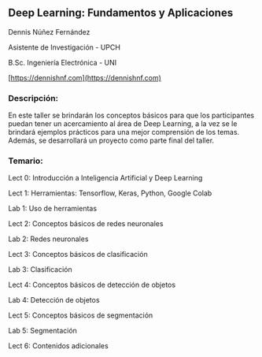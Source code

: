 
## Deep Learning: Fundamentos y Aplicaciones ##


Dennis Núñez Fernández 

Asistente de Investigación - UPCH 

B.Sc. Ingeniería Electrónica - UNI 

[https://dennishnf.com](https://dennishnf.com)


### Descripción: ###

En este taller se brindarán los conceptos básicos para que los participantes puedan tener un acercamiento al área de Deep Learning, a la vez se le brindará ejemplos prácticos para una mejor comprensión de los temas. Además, se desarrollará un proyecto como parte final del taller.


### Temario: ###

Lect 0: Introducción a Inteligencia Artificial y Deep Learning 

Lect 1: Herramientas: Tensorflow, Keras, Python, Google Colab 

Lab 1: Uso de herramientas 

Lect 2: Conceptos básicos de redes neuronales 

Lab 2: Redes neuronales 

Lect 3: Conceptos básicos de clasificación 

Lab 3: Clasificación 

Lect 4: Conceptos básicos de detección de objetos 

Lab 4: Detección de objetos 

Lect 5: Conceptos básicos de segmentación 

Lab 5: Segmentación 

Lect 6: Contenidos adicionales 
